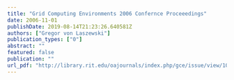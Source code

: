 ```yaml
---
title: "Grid Computing Environments 2006 Confernce Proceeedings"
date: 2006-11-01
publishDate: 2019-08-14T21:23:26.640581Z
authors: ["Gregor von Laszewski"]
publication_types: ["0"]
abstract: ""
featured: false
publication: ""
url_pdf: "http://library.rit.edu/oajournals/index.php/gce/issue/view/10/showToc"
---
```


